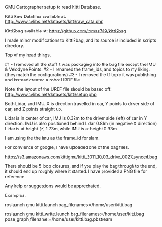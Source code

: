 GMU Cartographer setup to read Kitti Database.

Kitti Raw Datafiles available at: http://www.cvlibs.net/datasets/kitti/raw_data.php

Kitti2bag available at: https://github.com/tomas789/kitti2bag

I made minor modifications to Kitti2bag, and its source is included in scripts directory.

Top of my head things.

#1 - I removed all the stuff it was packaging into the bag file except the IMU & Velodyne Points.
#2 - I renamed the frame_ids, and topics to my liking.  (they match the configurations)
#3 - I removed the tf topic it was publishing and instead created a robot URDF file.

Note: the layout of the URDF file should be based off: http://www.cvlibs.net/datasets/kitti/setup.php

Both Lidar, and IMU.  X is direction travelled in car, Y points to driver side of car, and Z points straight up.

Lidar is in center of car, IMU is 0.32m to the driver side (left) of car in Y direction.
IMU is also positioned behind Lidar 0.81m (in negative X direction)
Lidar is at height (z) 1.73m, while IMU is at height 0.93m

I am using the the imu as the frame_id for slam.

For convience of google, I have uploaded one of the bag files.

https://s3.amazonaws.com/kittigmu/kitti_2011_10_03_drive_0027_synced.bag

There should be 5 loop closures, and if you play the bag through to the end, it should end up roughly where it started.  I have provided a PNG file for reference.

Any help or suggestions would be apprechated.

Examples:

roslaunch gmu kitti.launch bag_filenames:=/home/user/kitti.bag

roslaunch gmu kitti_write.launch bag_filenames:=/home/user/kitti.bag pose_graph_filename:=/home/user/kitti.bag.pbstream

